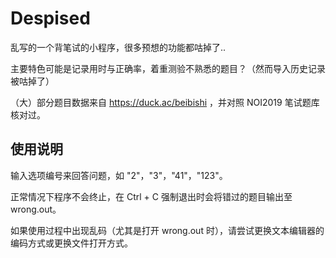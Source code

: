 # Despised
乱写的一个背笔试的小程序，很多预想的功能都咕掉了..

主要特色可能是记录用时与正确率，着重测验不熟悉的题目？（然而导入历史记录被咕掉了）

（大）部分题目数据来自 https://duck.ac/beibishi ，并对照 NOI2019 笔试题库核对过。

## 使用说明

输入选项编号来回答问题，如 "2"，"3"，"41"，"123"。

正常情况下程序不会终止，在 Ctrl + C 强制退出时会将错过的题目输出至 wrong.out。

如果使用过程中出现乱码（尤其是打开 wrong.out 时），请尝试更换文本编辑器的编码方式或更换文件打开方式。